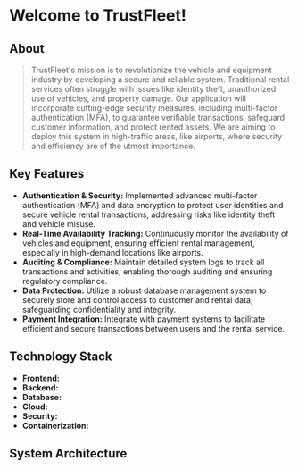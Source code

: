 # Welcome to TrustFleet!

## About
> TrustFleet's mission is to revolutionize the vehicle and equipment industry by developing a secure and reliable system. Traditional rental services often struggle with issues like identity theft, unauthorized use of vehicles, and property damage.
> Our application will incorporate cutting-edge security measures, including multi-factor authentication (MFA), to guarantee verifiable transactions, safeguard customer information, and protect rented assets.
> We are aiming to deploy this system in high-traffic areas, like airports, where security and efficiency are of the utmost importance.

## Key Features
- **Authentication & Security:** Implemented advanced multi-factor authentication (MFA) and data encryption to protect user identities and secure vehicle rental transactions, addressing risks like identity theft and vehicle misuse.
- **Real-Time Availability Tracking:** Continuously monitor the availability of vehicles and equipment, ensuring efficient rental management, especially in high-demand locations like airports.
- **Auditing & Compliance:** Maintain detailed system logs to track all transactions and activities, enabling thorough auditing and ensuring regulatory compliance.
- **Data Protection:** Utilize a robust database management system to securely store and control access to customer and rental data, safeguarding confidentiality and integrity.
- **Payment Integration:** Integrate with payment systems to facilitate efficient and secure transactions between users and the rental service.

## Technology Stack
- **Frontend:**
- **Backend:**
- **Database:**
- **Cloud:**
- **Security:**
- **Containerization:**

## System Architecture
